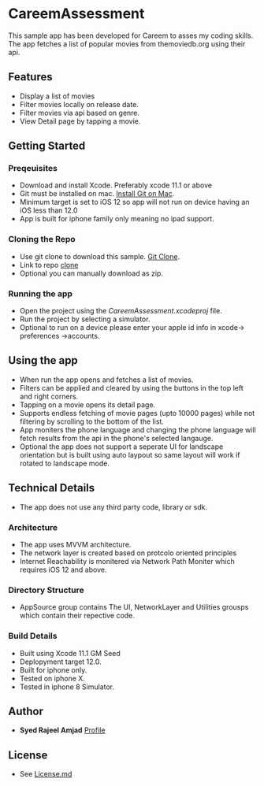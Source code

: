 # CareemAssessment
This sample app has been developed for Careem to asses my coding skills.
The app fetches a list of popular movies from themoviedb.org using their api.

## Features
- Display a list of movies
- Filter movies locally on release date.
- Filter movies via api based on genre.
- View Detail page by tapping a movie.

## Getting Started

### Preqeuisites
- Download and install Xcode. Preferably xcode 11.1 or above
- Git must be installed on mac. [Install Git on Mac](https://www.atlassian.com/git/tutorials/install-git).
- Minimum target is set to iOS 12 so app will not run on device having an iOS less than 12.0
- App is built for iphone family only meaning no ipad support.

### Cloning the Repo
- Use git clone to download this sample. [Git Clone](https://www.atlassian.com/git/tutorials/setting-up-a-repository/git-clone).
- Link to repo [clone](https://github.com/RajeelTintash/CareemAssessment.git)
- Optional you can manually download as zip.

### Running the app
- Open the project using the *CareemAssessment.xcodeproj* file.
- Run the project by selecting a simulator.
- Optional to run on a device please enter your apple id info in xcode-> preferences ->accounts.

## Using the app
- When run the app opens and fetches a list of movies.
- Filters can be applied and cleared by using the buttons in the top left and right corners.
- Tapping on a movie opens its detail page.
- Supports endless fetching of movie pages (upto 10000 pages) while not filtering by scrolling to the bottom of the list.
- App moniters the phone language and changing the phone language will fetch results from the api in the phone's selected langauge.
- Optional the app does not support a seperate UI for landscape orientation but is built using auto laypout so same layout will work if rotated to landscape mode.

## Technical Details
- The app does not use any third party code, library or sdk.

### Architecture
- The app uses MVVM architecture.
- The network layer is created based on protcolo oriented principles
- Internet Reachability is monitered via Network Path Moniter which requires iOS 12 and above.

### Directory Structure
- AppSource group contains The UI, NetworkLayer and Utilities grousps which contain their repective code.

### Build Details
- Built using Xcode 11.1 GM Seed
- Deplopyment target 12.0.
- Built for iphone only.
- Tested on iphone X.
- Tested in iphone 8 Simulator.

## Author
- **Syed Rajeel Amjad** [Profile](https://www.linkedin.com/in/rajeel-amjad/)

## License
- See [License.md](https://github.com/RajeelTintash/CareemAssessment/blob/master/LICENSE)
